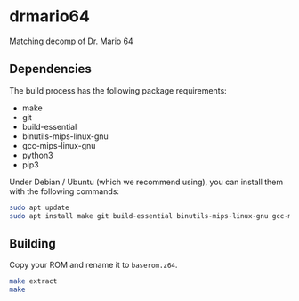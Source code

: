 # drmario64

Matching decomp of Dr. Mario 64

## Dependencies

The build process has the following package requirements:

* make
* git
* build-essential
* binutils-mips-linux-gnu
* gcc-mips-linux-gnu
* python3
* pip3

Under Debian / Ubuntu (which we recommend using), you can install them with the following commands:

```bash
sudo apt update
sudo apt install make git build-essential binutils-mips-linux-gnu gcc-mips-linux-gnu python3 python3-pip
```

## Building

Copy your ROM and rename it to `baserom.z64`.

```bash
make extract
make
```
